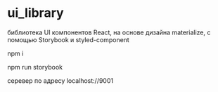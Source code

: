 # ui_library

библиотека UI компонентов React,
на основе дизайна materialize,
с помощью Storybook и styled-component

npm i

npm run storybook

серевер по адресу localhost://9001

